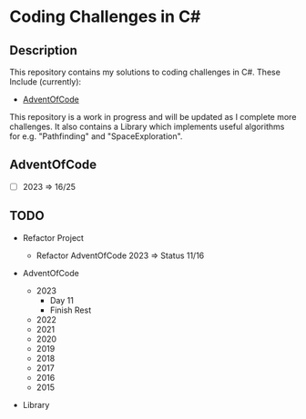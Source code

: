 # Coding Challenges in C#

## Description

This repository contains my solutions to coding challenges in C#.
These Include (currently):

- [AdventOfCode](https://adventofcode.com/)

This repository is a work in progress and will be updated as I complete more challenges.
It also contains a Library which implements useful algorithms for e.g. "Pathfinding" and "SpaceExploration".

## AdventOfCode

- [ ] 2023 => 16/25

## TODO

- Refactor Project

  - Refactor AdventOfCode 2023 => Status 11/16

- AdventOfCode

  - 2023
    - Day 11
    - Finish Rest
  - 2022
  - 2021
  - 2020
  - 2019
  - 2018
  - 2017
  - 2016
  - 2015

- Library
